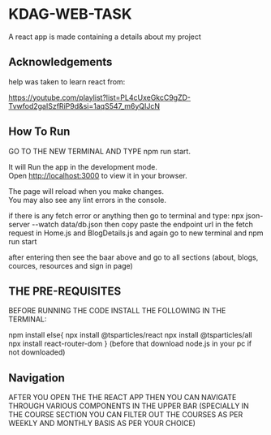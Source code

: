 # KDAG-WEB-TASK

A react app is made containing a details about my project

## Acknowledgements

help was taken to learn react from:

https://youtube.com/playlist?list=PL4cUxeGkcC9gZD-Tvwfod2gaISzfRiP9d&si=1aqS547_m6yQIJcN


## How To Run

GO TO THE NEW TERMINAL AND TYPE npm run start.

It will Run the app in the development mode.\
Open [http://localhost:3000](http://localhost:3000) to view it in your browser.

The page will reload when you make changes.\
You may also see any lint errors in the console.

if there is any fetch error or anything then go to terminal and type: npx json-server --watch data/db.json 
then copy paste the endpoint url in the fetch request in Home.js and BlogDetails.js and again go to new terminal and npm run start

after entering then see the baar above and go to all sections (about, blogs, cources, resources and sign in page)


## THE PRE-REQUISITES

BEFORE RUNNING THE CODE INSTALL THE FOLLOWING IN THE TERMINAL:

npm install
else{
npx install @tsparticles/react
npx install @tsparticles/all
npx install react-router-dom
}
(before that download node.js in your pc if not downloaded)

## Navigation

AFTER YOU OPEN THE THE REACT APP THEN YOU CAN NAVIGATE THROUGH VARIOUS COMPONENTS IN THE UPPER BAR
(SPECIALLY IN THE COURSE SECTION YOU CAN FILTER OUT THE COURSES AS PER WEEKLY AND MONTHLY BASIS AS PER YOUR CHOICE)
